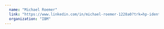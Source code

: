 ```yaml
---
  name: "Michael Roemer"
  link: "https://www.linkedin.com/in/michael-roemer-1228a0?trk=hp-identity-name"
  organization: "IBM"
---
```

